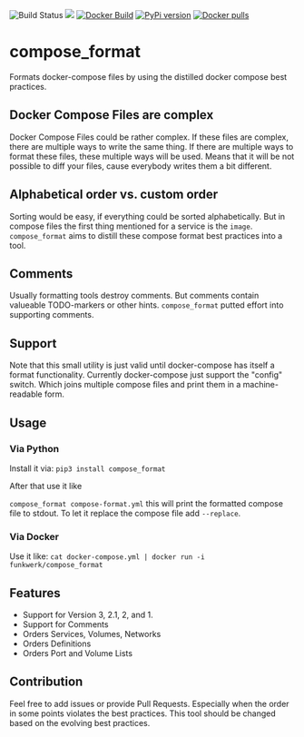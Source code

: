 ![Build Status](https://github.com/shukriYusof/compose_format/actions/workflows/action.yml/badge.svg)
[![](https://badge.imagelayers.io/funkwerk/compose_format.svg)](https://imagelayers.io/?images=funkwerk/compose_format:latest 'funkwerk/compose_format')
[![Docker Build](https://img.shields.io/docker/automated/funkwerk/compose_format.svg)](https://hub.docker.com/r/funkwerk/compose_format/)
[![PyPi version](https://img.shields.io/pypi/v/compose_format.svg)](https://pypi.python.org/pypi/compose_format/)
[![Docker pulls](https://img.shields.io/docker/pulls/funkwerk/compose_format.svg)](https://hub.docker.com/r/funkwerk/compose_format/)

# compose_format

Formats docker-compose files by using the distilled docker compose best practices.

## Docker Compose Files are complex

Docker Compose Files could be rather complex.
If these files are complex, there are multiple ways to write the same thing.
If there are multiple ways to format these files, these multiple ways will be used.
Means that it will be not possible to diff your files, cause everybody writes them a bit different.

## Alphabetical order vs. custom order

Sorting would be easy, if everything could be sorted alphabetically.
But in compose files the first thing mentioned for a service is the `image`.
`compose_format` aims to distill these compose format best practices into a tool.

## Comments

Usually formatting tools destroy comments. But comments contain valueable TODO-markers or other hints.
`compose_format` putted effort into supporting comments.

## Support

Note that this small utility is just valid until docker-compose has itself a format functionality.
Currently docker-compose just support the "config" switch. Which joins multiple compose files and print them in a machine-readable form.

## Usage

### Via Python

Install it via:
`pip3 install compose_format`

After that use it like

`compose_format compose-format.yml`
this will print the formatted compose file to stdout.
To let it replace the compose file add `--replace`.

### Via Docker

Use it like:
`cat docker-compose.yml | docker run -i funkwerk/compose_format`

## Features
 - Support for Version 3, 2.1, 2, and 1.
 - Support for Comments
 - Orders Services, Volumes, Networks
 - Orders Definitions
 - Orders Port and Volume Lists

## Contribution

Feel free to add issues or provide Pull Requests.
Especially when the order in some points violates the best practices.
This tool should be changed based on the evolving best practices.
